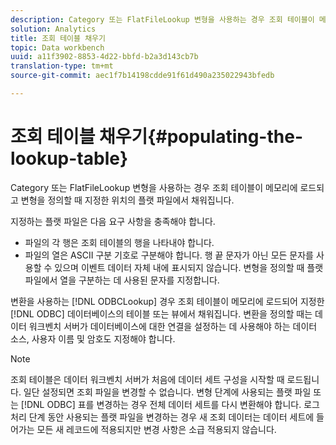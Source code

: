 ```yaml
---
description: Category 또는 FlatFileLookup 변형을 사용하는 경우 조회 테이블이 메모리에 로드되고 변형을 정의할 때 지정한 위치의 플랫 파일에서 채워집니다.
solution: Analytics
title: 조회 테이블 채우기
topic: Data workbench
uuid: a11f3902-8853-4d22-bbfd-b2a3d143cb7b
translation-type: tm+mt
source-git-commit: aec1f7b14198cdde91f61d490a235022943bfedb

---
```



# 조회 테이블 채우기{#populating-the-lookup-table}

Category 또는 FlatFileLookup 변형을 사용하는 경우 조회 테이블이 메모리에 로드되고 변형을 정의할 때 지정한 위치의 플랫 파일에서 채워집니다.

지정하는 플랫 파일은 다음 요구 사항을 충족해야 합니다.

* 파일의 각 행은 조회 테이블의 행을 나타내야 합니다.
* 파일의 열은 ASCII 구분 기호로 구분해야 합니다. 행 끝 문자가 아닌 모든 문자를 사용할 수 있으며 이벤트 데이터 자체 내에 표시되지 않습니다. 변형을 정의할 때 플랫 파일에서 열을 구분하는 데 사용된 문자를 지정합니다.

변환을 사용하는 [!DNL ODBCLookup] 경우 조회 테이블이 메모리에 로드되어 지정한 [!DNL ODBC] 데이터베이스의 테이블 또는 뷰에서 채워집니다. 변환을 정의할 때는 데이터 워크벤치 서버가 데이터베이스에 대한 연결을 설정하는 데 사용해야 하는 데이터 소스, 사용자 이름 및 암호도 지정해야 합니다.

>[!NOTE]
>
>조회 테이블은 데이터 워크벤치 서버가 처음에 데이터 세트 구성을 시작할 때 로드됩니다. 일단 설정되면 조회 파일을 변경할 수 없습니다. 변형 단계에 사용되는 플랫 파일 또는 [!DNL ODBC] 표를 변경하는 경우 전체 데이터 세트를 다시 변환해야 합니다. 로그 처리 단계 동안 사용되는 플랫 파일을 변경하는 경우 새 조회 데이터는 데이터 세트에 들어가는 모든 새 레코드에 적용되지만 변경 사항은 소급 적용되지 않습니다.

